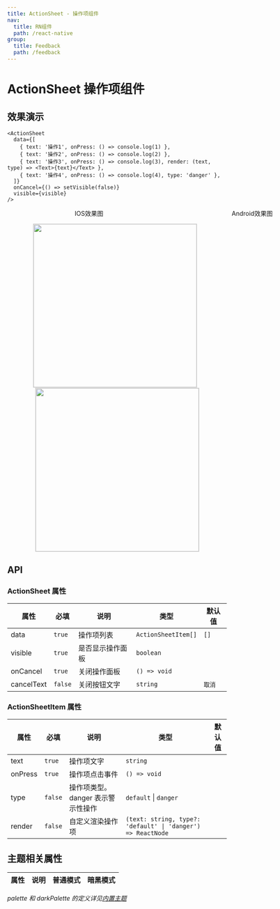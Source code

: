 ```yaml
---
title: ActionSheet - 操作项组件
nav:
  title: RN组件
  path: /react-native
group:
  title: Feedback
  path: /feedback
---
```


# ActionSheet 操作项组件

## 效果演示

```tsx | pure
<ActionSheet
  data={[
    { text: '操作1', onPress: () => console.log(1) },
    { text: '操作2', onPress: () => console.log(2) },
    { text: '操作3', onPress: () => console.log(3), render: (text, type) => <Text>{text}</Text> },
    { text: '操作4', onPress: () => console.log(4), type: 'danger' },
  ]}
  onCancel={() => setVisible(false)}
  visible={visible}
/>
```

<center>
  <div style="display:flex; width: 750px">
    <div style="width: 375px;">IOS效果图</div>
    <div style="width: 375px;">Android效果图</div>
  </div>
</center>
<center>
  <figure>
    <img
      alt=""
      src="https://td-dev-public.oss-cn-hangzhou.aliyuncs.com/maoyes-app/1609071284389640582.gif"
      style="width: 375px; margin-right: 10px; border: 1px solid #ddd;"
    />
    <img
      alt=""
      src="https://td-dev-public.oss-cn-hangzhou.aliyuncs.com/maoyes-app/1609071197998800062.gif"
      style="width: 375px; border: 1px solid #ddd;"
    />
  </figure>
</center>

## API

### ActionSheet 属性

| 属性       | 必填    | 说明             | 类型                | 默认值 |
| ---------- | ------- | ---------------- | ------------------- | ------ |
| data       | `true`  | 操作项列表       | `ActionSheetItem[]` | `[]`   |
| visible    | `true`  | 是否显示操作面板 | `boolean`           |        |
| onCancel   | `true`  | 关闭操作面板     | `() => void`        |        |
| cancelText | `false` | 关闭按钮文字     | `string`            | `取消` |

### ActionSheetItem 属性

| 属性 | 必填 | 说明 | 类型 | 默认值 |
| --- | --- | --- | --- | --- |
| text | `true` | 操作项文字 | `string` |  |
| onPress | `true` | 操作项点击事件 | `() => void` |  |
| type | `false` | 操作项类型。danger 表示警示性操作 | `default` \| `danger` |  |
| render | `false` | 自定义渲染操作项 | `(text: string, type?: 'default' \| 'danger') => ReactNode` |  |

## 主题相关属性

| 属性 | 说明 | 普通模式 | 暗黑模式 |
| ---- | ---- | -------- | -------- |

_palette 和 darkPalette 的定义详见[内置主题](/react-native/theme)_

